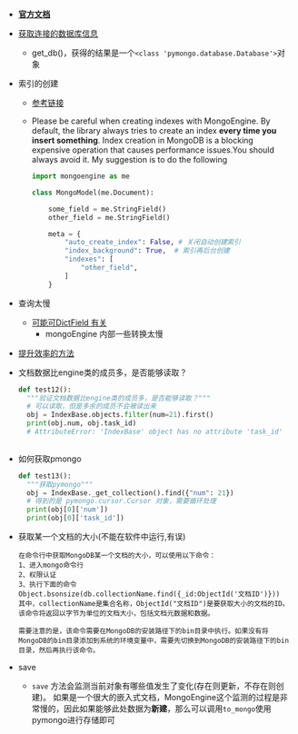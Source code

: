 - **[官方文档](http://docs.mongoengine.org/apireference.html)**
- [获取连接的数据库信息](https://stackoverflow.com/questions/47833179/mongoengine-how-to-get-database-name)
  - get_db()，获得的结果是一个`<class 'pymongo.database.Database'>`对象

- 索引的创建

  - [参考链接](https://stackoverflow.com/questions/45960493/how-to-create-index-for-referencefield-mongoengine)

  - Please be careful when creating indexes with MongoEngine. By default, the library always tries to create an index **every time you insert something**. Index creation in MongoDB is a blocking expensive operation that causes performance issues.You should always avoid it. My suggestion is to do the following

    ```python
    import mongoengine as me
    
    class MongoModel(me.Document):
    
        some_field = me.StringField()
        other_field = me.StringField()
    
        meta = {
            "auto_create_index": False, # 关闭自动创建索引
            "index_background": True,  # 索引再后台创建
            "indexes": [
                "other_field",
            ]
        }
    ```

- 查询太慢

  - [可能可DictField 有关](https://github.com/MongoEngine/mongoengine/issues/1230)
    - mongoEngine 内部一些转换太慢
  
- [提升效率的方法](https://devpress.csdn.net/mongodb/630487b67e6682346619ba30.html)

- 文档数据比engine类的成员多，是否能够读取？

  ```python
  def test12():
    """验证文档数据比engine类的成员多，是否能够读取？"""
    # 可以读取，但是多余的成员不会被读出来
    obj = IndexBase.objects.filter(num=21).first()
    print(obj.num, obj.task_id)
    # AttributeError: 'IndexBase' object has no attribute 'task_id'
   
  ```
  
- 如何获取pmongo

  ```python
  def test13():
    """获取pymongo"""
    obj = IndexBase._get_collection().find({"num": 21})
    # 得到的是 pymongo.cursor.Cursor 对象，需要循环处理
    print(obj[0]['num'])
    print(obj[0]['task_id'])
  ```

- 获取某一个文档的大小(不能在软件中运行,有误)

  ```shell
  在命令行中获取MongoDB某一个文档的大小，可以使用以下命令：
  1、进入mongo命令行
  2、权限认证
  3、执行下面的命令
  Object.bsonsize(db.collectionName.find({_id:ObjectId('文档ID')}))
  其中，collectionName是集合名称，ObjectId("文档ID")是要获取大小的文档的ID。该命令将返回以字节为单位的文档大小，包括文档元数据和数据。
  
  需要注意的是，该命令需要在MongoDB的安装路径下的bin目录中执行。如果没有将MongoDB的bin目录添加到系统的环境变量中，需要先切换到MongoDB的安装路径下的bin目录，然后再执行该命令。
  ```

- save

  - `save` 方法会监测当前对象有哪些值发生了变化(存在则更新，不存在则创建)。 如果是一个很大的嵌入式文档，MongoEngine这个监测的过程是非常慢的，因此如果能够此处数据为**新建**，那么可以调用`to_mongo`使用pymongo进行存储即可
  



